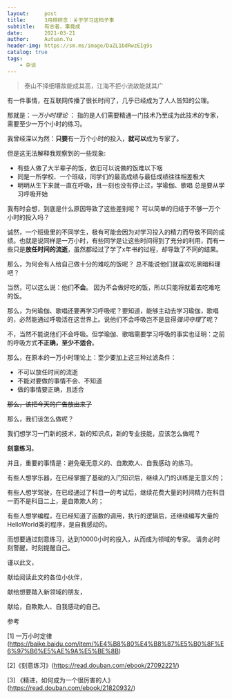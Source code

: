 ```yaml
---
layout:     post
title:      3月碎碎念：关于学习这档子事
subtitle:   有志者，事竟成
date:       2021-03-21
author:     Autuan.Yu
header-img: https://sm.ms/image/DaZL1bdRwzEIg9s
catalog: true
tags:
    - 杂谈
---
```


> 泰山不择细壤故能成其高，江海不拒小流故能就其广



有一件事情，在互联网传播了很长时间了，几乎已经成为了人人皆知的公理。  

那就是：*一万小时理论*   ： 指的是人们需要精通一门技术乃至成为此技术的专家，需要至少一万个小时的练习。  

我曾经深以为然：**只要**有一万个小时的投入，**就可以**成为专家了。

但是这无法解释我观察到的一些现象:  

* 有些人做了大半辈子的饭，依旧可以说做的饭难以下咽
* 同是一所学校、一个班级，同学们的最高成绩与最低成绩往往相差极大
* 明明从生下来就一直在呼吸，且一刻也没有停止过，学瑜伽、歌唱 总是要从学习呼吸开始   



我有时会想，到底是什么原因导致了这些差别呢？ 可以简单的归结于不够一万个小时的投入吗？  

诚然，一个班级里的不同学生，极有可能会因为对学习投入的精力而导致不同的成绩。也就是说同样是一万小时，有些同学是让这些时间得到了充分的利用，而有一些只是**放任时间的流逝**，虽然都经过了学了x年书的过程，却导致了不同的结果。



那么，为何会有人给自己做十分的难吃的饭呢？ 总不能说他们就喜欢吃黑暗料理吧？

当然，可以这么说：他们**不会**。 因为不会做好吃的饭，所以只能将就着去吃难吃的饭。  

  

那么，为何瑜伽、歌唱还要再学习呼吸呢？要知道，能够主动去学习瑜伽，歌唱的，必然能通过呼吸活在这世界上。说他们不会呼吸岂不是显得*强词夺理*了呢？  

不，当然不能说他们不会呼吸。但学瑜伽、歌唱需要学习呼吸的事实也证明：之前的呼吸方式**不正确，至少不适合**。 



那么，在原本的一万小时理论上：至少要加上这三种过滤条件：

* 不可以放任时间的流逝
* 不能对要做的事情不会、不知道
* 做的事情要正确，且适合



<del>那么，该把今天的广告放出来了</del>

那么，我们该怎么做呢？  

我们想学习一门新的技术，新的知识点，新的专业技能，应该怎么做呢？  

**刻意练习**。



并且，重要的事情是：避免毫无意义的、自欺欺人、自我感动 的练习。 



有些人想学乐器，在已经掌握了基础的入门知识后，继续入门的训练是无意义的；  

有些人想学驾驶，在已经通过了科目一的考试后，继续花费大量的时间精力在科目一而不是科目二上，是自欺欺人的；  

有些人想学编程，在已经知道了函数的调用，执行的逻辑后，还继续编写大量的HelloWorld类的程序，是自我感动的。  



而想要通过刻意练习，达到10000小时的投入，从而成为领域的专家。 请务必时刻警醒，时刻提醒自己。  



谨以此文，

献给阅读此文的各位小伙伴，

献给想要踏入新领域的朋友，

献给，自欺欺人、自我感动的自己。







参考

[1] 一万小时定律(https://baike.baidu.com/item/%E4%B8%80%E4%B8%87%E5%B0%8F%E6%97%B6%E5%AE%9A%E5%BE%8B)

[2]《刻意练习》(https://read.douban.com/ebook/27092221/)

[3] 《精进，如何成为一个很厉害的人》(https://read.douban.com/ebook/21820932/)
